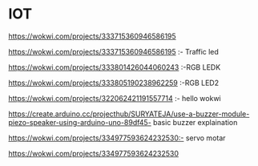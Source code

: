 # IOT
https://wokwi.com/projects/333715360946586195

https://wokwi.com/projects/333715360946586195 :- Traffic led<br>

https://wokwi.com/projects/333801426044060243  :-RGB LEDK<br>

https://wokwi.com/projects/333805190238962259  :-RGB LED2<br>

https://wokwi.com/projects/322062421191557714 :- hello wokwi<br>

https://create.arduino.cc/projecthub/SURYATEJA/use-a-buzzer-module-piezo-speaker-using-arduino-uno-89df45- basic buzzer explaination<br>

https://wokwi.com/projects/334977593624232530:-   servo motar

https://wokwi.com/projects/334977593624232530
